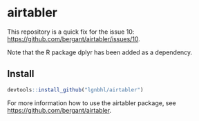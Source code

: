 airtabler
================

This repository is a quick fix for the issue 10:
<https://github.com/bergant/airtabler/issues/10>.

Note that the R package dplyr has been added as a dependency.

## Install

``` r
devtools::install_github("lgnbhl/airtabler")
```

For more information how to use the airtabler package, see
<https://github.com/bergant/airtabler>.

